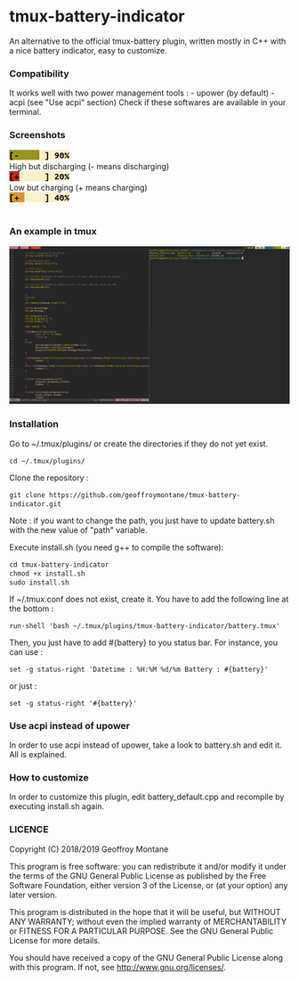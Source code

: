 # tmux-battery-indicator
An alternative to the official tmux-battery plugin, written mostly in C++ with a nice battery indicator, easy to customize.

### Compatibility
It works well with two power management tools :
	- upower (by default)
	- acpi (see "Use acpi" section)
Check if these softwares are available in your terminal.

### Screenshots
![1](img/1.png)<br>
High but discharging (- means discharging) <br>
![2](img/2.png)<br>
Low but charging (+ means charging) <br>
![3](img/3.png)<br><br>

### An example in tmux
![4](img/4.png)<br>

### Installation

Go to ~/.tmux/plugins/ or create the directories if they do not yet exist.

	cd ~/.tmux/plugins/

Clone the repository :

	git clone https://github.com/geoffroymontane/tmux-battery-indicator.git


Note : if you want to change the path, you just have to update battery.sh with the new value of "path" variable.

Execute install.sh (you need g++ to compile the software):
	
	cd tmux-battery-indicator
	chmod +x install.sh
	sudo install.sh

If ~/.tmux.conf does not exist, create it. You have to add the following line at the bottom :

	run-shell 'bash ~/.tmux/plugins/tmux-battery-indicator/battery.tmux'

Then, you just have to add #{battery} to you status bar. For instance, you can use :

	set -g status-right 'Datetime : %H:%M %d/%m Battery : #{battery}'

or just : 

	set -g status-right '#{battery}'

### Use acpi instead of upower

In order to use acpi instead of upower, take a look to battery.sh and edit it. All is explained.

### How to customize 

In order to customize this plugin, edit battery\_default.cpp and recompile by executing install.sh again.

### LICENCE

Copyright (C) 2018/2019 Geoffroy Montane

This program is free software: you can redistribute it and/or modify it under the terms of the GNU General Public License as published by the Free Software Foundation, either version 3 of the License, or
(at your option) any later version.

This program is distributed in the hope that it will be useful, but WITHOUT ANY WARRANTY; without even the implied warranty of MERCHANTABILITY or FITNESS FOR A PARTICULAR PURPOSE. See the
GNU General Public License for more details.

You should have received a copy of the GNU General Public License along with this program.  If not, see <http://www.gnu.org/licenses/>.

